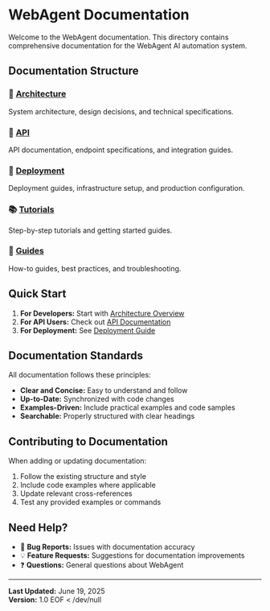 # WebAgent Documentation

Welcome to the WebAgent documentation. This directory contains comprehensive documentation for the WebAgent AI automation system.

## Documentation Structure

### 📐 [Architecture](./architecture/)
System architecture, design decisions, and technical specifications.

### 🔌 [API](./api/)
API documentation, endpoint specifications, and integration guides.

### 🚀 [Deployment](./deployment/)
Deployment guides, infrastructure setup, and production configuration.

### 📚 [Tutorials](./tutorials/)
Step-by-step tutorials and getting started guides.

### 📖 [Guides](./guides/)
How-to guides, best practices, and troubleshooting.

## Quick Start

1. **For Developers:** Start with [Architecture Overview](./architecture/README.md)
2. **For API Users:** Check out [API Documentation](./api/README.md)
3. **For Deployment:** See [Deployment Guide](./deployment/README.md)

## Documentation Standards

All documentation follows these principles:
- **Clear and Concise:** Easy to understand and follow
- **Up-to-Date:** Synchronized with code changes
- **Examples-Driven:** Include practical examples and code samples
- **Searchable:** Properly structured with clear headings

## Contributing to Documentation

When adding or updating documentation:
1. Follow the existing structure and style
2. Include code examples where applicable
3. Update relevant cross-references
4. Test any provided examples or commands

## Need Help?

- 🐛 **Bug Reports:** Issues with documentation accuracy
- 💡 **Feature Requests:** Suggestions for documentation improvements
- ❓ **Questions:** General questions about WebAgent

---

**Last Updated:** June 19, 2025  
**Version:** 1.0
EOF < /dev/null
